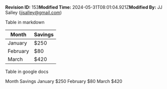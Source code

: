**Revision ID:** 153**Modified Time:** 2024-05-31T08:01:04.921Z**Modified By:** JJ Salley (jjsalley@gmail.com)

﻿Table in markdown


| Month    | Savings |
| -------- | ------- |
| January  | $250    |
| February | $80     |
| March    | $420    |


Table in google docs


Month
	Savings
	January
	$250
	February
	$80
	March
	$420